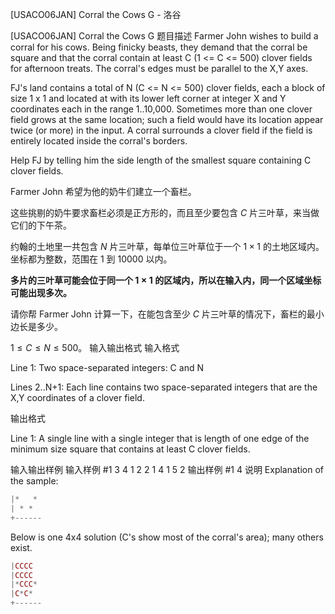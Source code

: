



[USACO06JAN] Corral the Cows G - 洛谷














[USACO06JAN] Corral the Cows G
题目描述
Farmer John wishes to build a corral for his cows. Being finicky beasts, they demand that the corral be square and that the corral contain at least C (1 <= C <= 500) clover fields for afternoon treats. The corral's edges must be parallel to the X,Y axes.


FJ's land contains a total of N (C <= N <= 500) clover fields, each a block of size 1 x 1 and located at with its lower left corner at integer X and Y coordinates each in the range 1..10,000. Sometimes more than one clover field grows at the same location; such a field would have its location appear twice (or more) in the input. A corral surrounds a clover field if the field is entirely located inside the corral's borders.


Help FJ by telling him the side length of the smallest square containing C clover fields.

Farmer John 希望为他的奶牛们建立一个畜栏。

这些挑剔的奶牛要求畜栏必须是正方形的，而且至少要包含 $C$ 片三叶草，来当做它们的下午茶。

约翰的土地里一共包含 $N$ 片三叶草，每单位三叶草位于一个 $1\times 1$ 的土地区域内。坐标都为整数，范围在 $1$ 到 $10000$ 以内。

**多片的三叶草可能会位于同一个 $1\times 1$ 的区域内，所以在输入内，同一个区域坐标可能出现多次。**

请你帮 Farmer John 计算一下，在能包含至少 $C$ 片三叶草的情况下，畜栏的最小边长是多少。

$1\le C\le N\le 500$。
输入输出格式
输入格式

Line 1: Two space-separated integers: C and N




Lines 2..N+1: Each line contains two space-separated integers that are the X,Y coordinates of a clover field.

输出格式

Line 1: A single line with a single integer that is length of one edge of the minimum size square that contains at least C clover fields.

输入输出样例
输入样例 #1
3 4
1 2
2 1
4 1
5 2
输出样例 #1
4
说明
Explanation of the sample:



```php
|*   *
| * *
+------
```

Below is one 4x4 solution (C's show most of the corral's area); many others exist.

```php
|CCCC
|CCCC
|*CCC*
|C*C*
+------
```






